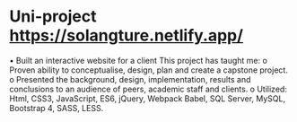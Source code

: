 # Uni-project https://solangture.netlify.app/

•	Built an interactive website for a client 
This project has taught me:
o	Proven ability to conceptualise, design, plan and create a capstone project.
o	Presented the background, design, implementation, results and conclusions to an audience of peers, academic staff and clients.
o	Utilized: Html, CSS3, JavaScript, ES6, jQuery, Webpack Babel, SQL Server, MySQL, Bootstrap 4, SASS, LESS.
